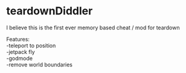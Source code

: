 # teardownDiddler
I believe this is the first ever memory based cheat / mod for teardown

Features:  
-teleport to position  
-jetpack fly  
-godmode  
-remove world boundaries  
